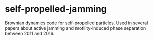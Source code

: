 # self-propelled-jamming
Brownian dynamics code for self-propelled particles. Used in several papers about active jamming and motility-induced phase separation between 2011 and 2016.
